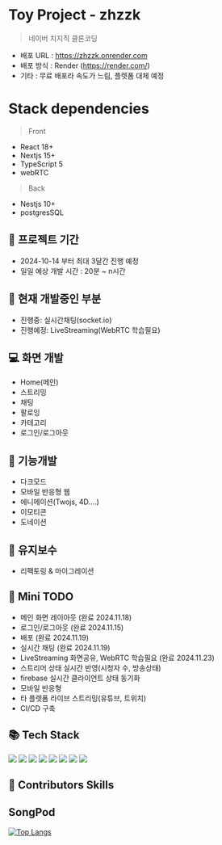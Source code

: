 # Toy Project - zhzzk

> 네이버 치지직 클론코딩
- 배포 URL : https://zhzzk.onrender.com
- 배포 방식 : Render (https://render.com/)
- 기타 : 무료 배포라 속도가 느림, 플렛폼 대체 예정
 

# Stack dependencies

> Front
- React 18+
- Nextjs 15+
- TypeScript 5
- webRTC

> Back
- Nestjs 10+
- postgresSQL

## 📆 프로젝트 기간

- 2024-10-14 부터 최대 3달간 진행 예정
- 일일 예상 개발 시간 : 20분 ~ n시간

## 🔨 현재 개발중인 부분

- 진행중: 실시간채팅(socket.io)
- 진행예정: LiveStreaming(WebRTC 학습필요)

## 💻 화면 개발

- Home(메인)
- 스트리밍
- 채팅
- 팔로잉
- 카테고리
- 로그인/로그아웃

## 🔨 기능개발

- 다크모드
- 모바일 반응형 웹
- 에니메이션(Twojs, 4D….)
- 이모티콘
- 도네이션

## 👀 유지보수

- 리팩토링 & 마이그레이션

## 👀 Mini TODO

- 메인 화면 레이아웃 (완료 2024.11.18)
- 로그인/로그아웃 (완료 2024.11.15)
- 배포 (완료 2024.11.19)
- 실시간 채팅 (완료 2024.11.19)
- LiveStreaming 화면공유, WebRTC 학습필요 (완료 2024.11.23)
- 스트리머 상태 실시간 반영(시청자 수, 방송상태)
- firebase 실시간 클라이언트 상태 동기화
- 모바일 반응형
- 타 플렛폼 라이브 스트리밍(유튜브, 트위치)
- CI/CD 구축

## 📚 Tech Stack

<div>
    <img src="https://img.shields.io/badge/react-61DAFB?style=for-the-badge&logo=react&logoColor=black">
    <img src="https://img.shields.io/badge/Next.js-000000?style=for-the-badge&logo=Next.js&logoColor=white">
    <img src="https://img.shields.io/badge/styled-components-DB7093?style=for-the-badge&logo=styled-components&logoColor=white">
    <img src="https://img.shields.io/badge/TypeScript-3178C6?style=for-the-badge&logo=TypeScript&logoColor=black">
    <img src="https://img.shields.io/badge/Recoil-0075EB?style=for-the-badge&logo=Revolut&logoColor=black">
    <img src="https://img.shields.io/badge/React Query-FF4154?style=for-the-badge&logo=React Query&logoColor=black">
    <img src="https://img.shields.io/badge/Redux-764ABC?style=for-the-badge&logo=Redux&logoColor=black">
    <img src="https://img.shields.io/badge/git-F05032?style=for-the-badge&logo=git&logoColor=white">
</div>

## 🙋 Contributors Skills

## SongPod

[![Top Langs](https://github-readme-stats.vercel.app/api/top-langs/?username=DaeSoeps)](https://github.com/DaeSoeps/github-readme-stats)
